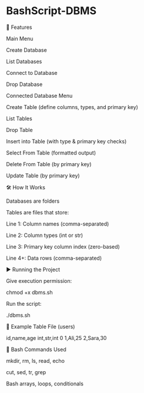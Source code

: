 # BashScript-DBMS
🧠 Features

Main Menu

Create Database

List Databases

Connect to Database

Drop Database

Connected Database Menu

Create Table (define columns, types, and primary key)

List Tables

Drop Table

Insert into Table (with type & primary key checks)

Select From Table (formatted output)

Delete From Table (by primary key)

Update Table (by primary key)

🛠️ How It Works

Databases are folders

Tables are files that store:

Line 1: Column names (comma-separated)

Line 2: Column types (int or str)

Line 3: Primary key column index (zero-based)

Line 4+: Data rows (comma-separated)

▶️ Running the Project

Give execution permission:

chmod +x dbms.sh

Run the script:

./dbms.sh

🧪 Example Table File (users)

id,name,age
int,str,int
0
1,Ali,25
2,Sara,30

🧰 Bash Commands Used

mkdir, rm, ls, read, echo

cut, sed, tr, grep

Bash arrays, loops, conditionals
